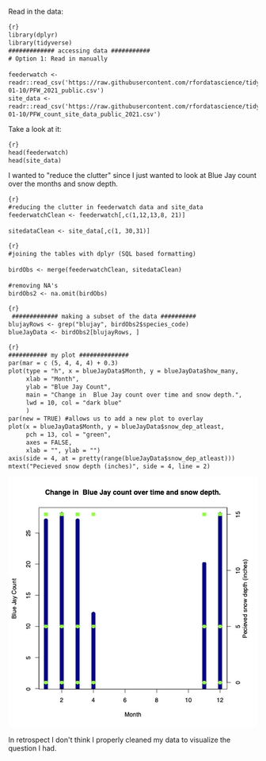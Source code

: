 Read in the data:
```
{r}
library(dplyr)
library(tidyverse)
############# accessing data ###########
# Option 1: Read in manually

feederwatch <- readr::read_csv('https://raw.githubusercontent.com/rfordatascience/tidytuesday/master/data/2023/2023-01-10/PFW_2021_public.csv')
site_data <- readr::read_csv('https://raw.githubusercontent.com/rfordatascience/tidytuesday/master/data/2023/2023-01-10/PFW_count_site_data_public_2021.csv')
```
Take a look at it:
```
{r}
head(feederwatch)
head(site_data)
```
I wanted to "reduce the clutter" since I just wanted to look at Blue Jay count over the months and snow depth.

```
{r}
#reducing the clutter in feederwatch data and site_data
feederwatchClean <- feederwatch[,c(1,12,13,8, 21)]

sitedataClean <- site_data[,c(1, 30,31)]
```
```
{r}
#joining the tables with dplyr (SQL based formatting)

birdObs <- merge(feederwatchClean, sitedataClean)

#removing NA's
birdObs2 <- na.omit(birdObs)
```
```
{r}
 ############# making a subset of the data ##########
blujayRows <- grep("blujay", birdObs2$species_code)
blueJayData <- birdObs2[blujayRows, ]
```

```
{r}
########### my plot ##############
par(mar = c (5, 4, 4, 4) + 0.3)
plot(type = "h", x = blueJayData$Month, y = blueJayData$how_many,
     xlab = "Month",
     ylab = "Blue Jay Count",
     main = "Change in  Blue Jay count over time and snow depth.",
     lwd = 10, col = "dark blue"
     )
par(new = TRUE) #allows us to add a new plot to overlay
plot(x = blueJayData$Month, y = blueJayData$snow_dep_atleast,
     pch = 13, col = "green",
     axes = FALSE, 
     xlab = "", ylab = "")
axis(side = 4, at = pretty(range(blueJayData$snow_dep_atleast)))
mtext("Pecieved snow depth (inches)", side = 4, line = 2)
```
![image](https://github.com/valeste/valeste.github.io/blob/master/assets/img/tidyTuesFeb13.jpg?raw=true)

In retrospect I don't think I properly cleaned my data to visualize the question I had.

